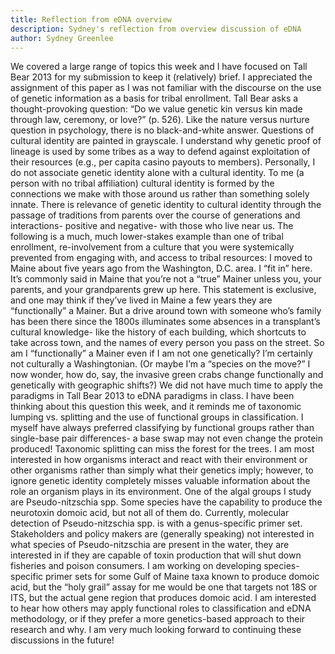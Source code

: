 ```yaml
---
title: Reflection from eDNA overview
description: Sydney's reflection from overview discussion of eDNA
author: Sydney Greenlee
---
```


We covered a large range of topics this week and I have focused on Tall Bear 2013 for my submission to keep it (relatively) brief. I appreciated the assignment of this paper as I was not familiar with the discourse on the use of genetic information as a basis for tribal enrollment. Tall Bear asks a thought-provoking question: “Do we value genetic kin versus kin made through law, ceremony, or love?” (p. 526). Like the nature versus nurture question in psychology, there is no black-and-white answer. Questions of cultural identity are painted in grayscale. I understand why genetic proof of lineage is used by some tribes as a way to defend against exploitation of their resources (e.g., per capita casino payouts to members). Personally, I do not associate genetic identity alone with a cultural identity. To me (a person with no tribal affiliation) cultural identity is formed by the connections we make with those around us rather than something solely innate. There is relevance of genetic identity to cultural identity through the passage of traditions from parents over the course of generations and interactions- positive and negative- with those who live near us. The following is a much, much lower-stakes example than one of tribal enrollment, re-involvement from a culture that you were systemically prevented from engaging with, and access to tribal resources: I moved to Maine about five years ago from the Washington, D.C. area. I “fit in” here. It’s commonly said in Maine that you’re not a “true” Mainer unless you, your parents, and your grandparents grew up here. This statement is exclusive, and one may think if they’ve lived in Maine a few years they are “functionally” a Mainer. But a drive around town with someone who’s family has been there since the 1800s illuminates some absences in a transplant’s cultural knowledge- like the history of each building, which shortcuts to take across town, and the names of every person you pass on the street. So am I “functionally” a Mainer even if I am not one genetically? I’m certainly not culturally a Washingtonian. (Or maybe I’m a “species on the move?” I now wonder, how do, say, the invasive green crabs change functionally and genetically with geographic shifts?) We did not have much time to apply the paradigms in Tall Bear 2013 to eDNA paradigms in class. I have been thinking about this question this week, and it reminds me of taxonomic lumping vs. splitting and the use of functional groups in classification. I myself have always preferred classifying by functional groups rather than single-base pair differences- a base swap may not even change the protein produced! Taxonomic splitting can miss the forest for the trees. I am most interested in how organisms interact and react with their environment or other organisms rather than simply what their genetics imply; however, to ignore genetic identity completely misses valuable information about the role an organism plays in its environment. One of the algal groups I study are Pseudo-nitzschia spp. Some species have the capability to produce the neurotoxin domoic acid, but not all of them do. Currently, molecular detection of Pseudo-nitzschia spp. is with a genus-specific primer set. Stakeholders and policy makers are (generally speaking) not interested in what species of Pseudo-nitzschia are present in the water, they are interested in if they are capable of toxin production that will shut down fisheries and poison consumers. I am working on developing species-specific primer sets for some Gulf of Maine taxa known to produce domoic acid, but the “holy grail” assay for me would be one that targets not 18S or ITS, but the actual gene region that produces domoic acid. I am interested to hear how others may apply functional roles to classification and eDNA methodology, or if they prefer a more genetics-based approach to their research and why. I am very much looking forward to continuing these discussions in the future!